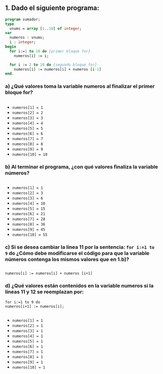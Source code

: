 ## 1. Dado el siguiente programa:
```pascal
program sumador;
type
  vnums = array [1..10] of integer;
var
  numeros : vnums;
  i : integer;
begin
  for i:=1 to 10 do {primer bloque for}
    numeros[i] := i;

  for i := 2 to 10 do {segundo bloque for}
    numeros[i] := numeros[i] + numeros [i-1]
end.
```

### a) ¿Qué valores toma la variable numeros al finalizar el primer bloque for?
## 
- `numeros[1] = 1`
- `numeros[2] = 2`
- `numeros[3] = 3`
- `numeros[4] = 4`
- `numeros[5] = 5`
- `numeros[6] = 6`
- `numeros[7] = 7`
- `numeros[8] = 8`
- `numeros[9] = 9`
- `numeros[10] = 10`


### b) Al terminar el programa, ¿con qué valores finaliza la variable números?
## 
- `numeros[1] = 1`
- `numeros[2] = 3`
- `numeros[3] = 6`
- `numeros[4] = 10`
- `numeros[5] = 15`
- `numeros[6] = 21`
- `numeros[7] = 28`
- `numeros[8] = 36`
- `numeros[9] = 45`
- `numeros[10] = 55`


### c) Si se desea cambiar la línea 11 por la sentencia: `for i:=1 to 9` do ¿Cómo debe modificarse el código para que la variable números contenga los mismos valores que en 1.b)?
## 
```
numeros[i] := numeros[i] + numeros [i+1]
```


### d) ¿Qué valores están contenidos en la variable numeros si la líneas 11 y 12 se reemplazan por:
```
for i:=1 to 9 do
numeros[i+1] := numeros[i];
```
## 
- `numeros[1] = 1`
- `numeros[2] = 1`
- `numeros[3] = 1`
- `numeros[4] = 1`
- `numeros[5] = 1`
- `numeros[6] = 1`
- `numeros[7] = 1`
- `numeros[8] = 1`
- `numeros[9] = 1`
- `numeros[10] = 1`
